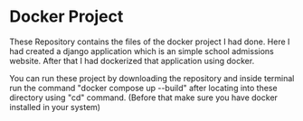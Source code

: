 # Docker Project

These Repository contains the files of the docker project I had done. Here I had created a django application which is an simple school admissions website. After that I had dockerized that application using docker.

You can run these project by downloading the repository and inside terminal run the command "docker compose up --build" after locating into these directory using "cd" command. (Before that make sure you have docker installed in your system)
